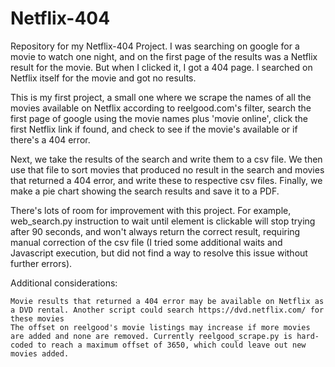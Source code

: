 # Netflix-404
Repository for my Netflix-404 Project.
I was searching on google for a movie to watch one night, and on the first page of the results was a Netflix result for the movie. But when I clicked it, I got a 404 page. I searched on Netflix itself for the movie and got no results.

This is my first project, a small one where we scrape the names of all the movies available on Netflix according to reelgood.com's filter, search the first page of google using the movie names plus 'movie online', click the first Netflix link if found, and check to see if the movie's available or if there's a 404 error.

Next, we take the results of the search and write them to a csv file. We then use that file to sort movies that produced no result in the search and movies that returned a 404 error, and write these to respective csv files. Finally, we make a pie chart showing the search results and save it to a PDF.

There's lots of room for improvement with this project. For example, web_search.py instruction to wait until element is clickable will stop trying after 90 seconds, and won't always return the correct result, requiring manual correction of the csv file (I tried some additional waits and Javascript execution, but did not find a way to resolve this issue without further errors).

Additional considerations:

    Movie results that returned a 404 error may be available on Netflix as a DVD rental. Another script could search https://dvd.netflix.com/ for these movies
    The offset on reelgood's movie listings may increase if more movies are added and none are removed. Currently reelgood_scrape.py is hard-coded to reach a maximum offset of 3650, which could leave out new movies added.

